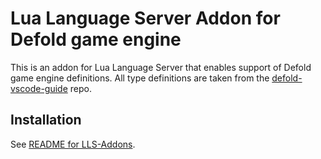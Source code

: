 # Lua Language Server Addon for Defold game engine
This is an addon for Lua Language Server that enables support of Defold game engine definitions.
All type definitions are taken from the [defold-vscode-guide](https://github.com/astrochili/defold-vscode-guide/tree/master/.defold_api) repo.


## Installation
See [README for LLS-Addons](https://github.com/LuaLS/LLS-Addons#readme).

